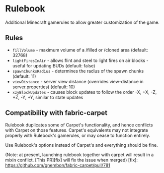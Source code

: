 # Rulebook

Additional Minecraft gamerules to allow greater customization of the game.

## Rules

- `fillVolume` - maximum volume of a /filled or /cloned area (default: 32768)
- `lightFiresInAir` - allows flint and steel to light fires on air blocks - useful for updating BUDs (default: false)
- `spawnChunksRadius` - determines the radius of the spawn chunks (default: 11)
- `viewDistance` - server view distance (overrides view-distance in server.properties) (default: 10)
- `xzyBlockUpdates` - causes block updates to follow the order -X, +X, -Z, +Z, -Y, +Y, similar to state updates

## Compatibility with fabric-carpet

Rulebook duplicates some of Carpet's functionality, and hence conflicts with Carpet on those features.
Carpet's equivalents may not integrate properly with Rulebook's gamerules, or may cease to function entirely.

Use Rulebook's options instead of Carpet's and everything should be fine.

(Note: at present, launching rulebook together with carpet will result in a mixin conflict. [This PR][fix] will fix the issue when merged)
[fix]: https://github.com/gnembon/fabric-carpet/pull/781
